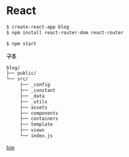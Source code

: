 # React

```bash
$ create-react-app blog
$ npm install react-router-dom react-router

$ npm start
```


**구조**
```bash
blog/
├── public/
└── src/
     ├── _config
     ├── _constant
     ├── _data     
     ├── _utils
     ├── assets
     ├── components
     ├── containers
     ├── template
     ├── views
     └── index.js
```



[top](#)
